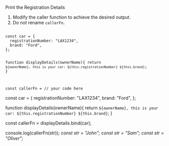 Print the Registration Details

1. Modify the caller function to achieve the desired output.
2. Do not rename `callerFn`.

<codeblock language="javascript" type="exercise" testMode="multipleInput">
<code>
const car = {
  registrationNumber: "LAX1234",
  brand: "Ford",
};

function displayDetails(ownerName){
  return `${ownerName}, this is your car: ${this.registrationNumber} ${this.brand}`;
}

const callerFn = // your code here
</code>

<solution>
const car = {
  registrationNumber: "LAX1234",
  brand: "Ford",
};

function displayDetails(ownerName){
  return `${ownerName}, this is your car: ${this.registrationNumber} ${this.brand}`;
}

const callerFn = displayDetails.bind(car);
</solution>

<testcases>
<caller>
console.log(callerFn(str));
</caller>
<testcase>
<i>
const str = "John";
</i>
</testcase>
<testcase>
<i>
const str = "Sam";
</i>
</testcase>
<testcase>
<i>
const str = "Oliver";
</i>
</testcase>
</testcases>
</codeblock>